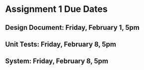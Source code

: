 # Assignment 1 Due Dates

## Design Document: Friday, February 1, 5pm
## Unit Tests: Friday, February 8, 5pm
## System: Friday, February 8, 5pm
